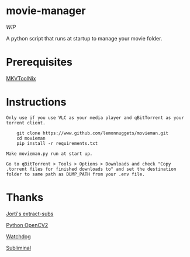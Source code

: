 # movie-manager

*WIP*

A python script that runs at startup to manage your movie folder.
# Prerequisites

[MKVToolNix](https://mkvtoolnix.download/downloads.html#windows)

# Instructions

    Only use if you use VLC as your media player and qBitTorrent as your torrent client.

        git clone https://www.github.com/lemonnuggets/movieman.git
        cd movieman
        pip install -r requirements.txt

    Make movieman.py run at start up.

    Go to qBitTorrent > Tools > Options > Downloads and check "Copy .torrent files for finished downloads to" and set the destination folder to same path as DUMP_PATH from your .env file.

# Thanks

[Jorti's extract-subs](https://github.com/jorti/extract-subs)

[Python OpenCV2](https://pypi.org/project/opencv-python/)

[Watchdog](https://pypi.org/project/watchdog/)

[Subliminal](https://pypi.org/project/subliminal/)
